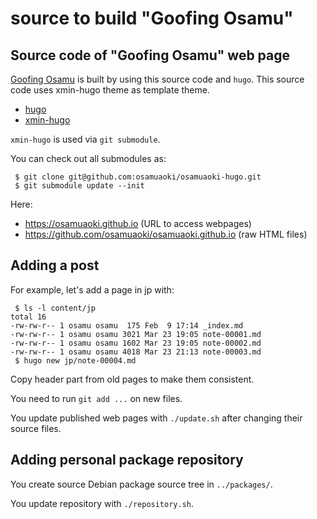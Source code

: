 # source to build "Goofing Osamu"

## Source code of "Goofing Osamu" web page

[Goofing Osamu](https://osamuaoki.github.io) is built by using this source code
and `hugo`.  This source code uses xmin-hugo theme as template theme.

  * [hugo](https://gohugo.io/)
  * [xmin-hugo](https://github.com/yihui/hugo-xmin)

`xmin-hugo` is used via `git submodule`.

You can check out all submodules as:

```
 $ git clone git@github.com:osamuaoki/osamuaoki-hugo.git
 $ git submodule update --init
```

Here:

  * https://osamuaoki.github.io (URL to access webpages)
  * https://github.com/osamuaoki/osamuaoki.github.io (raw HTML files)

## Adding a post

For example, let's add a page in jp with:

```
 $ ls -l content/jp
total 16
-rw-rw-r-- 1 osamu osamu  175 Feb  9 17:14 _index.md
-rw-rw-r-- 1 osamu osamu 3021 Mar 23 19:05 note-00001.md
-rw-rw-r-- 1 osamu osamu 1602 Mar 23 19:05 note-00002.md
-rw-rw-r-- 1 osamu osamu 4018 Mar 23 21:13 note-00003.md
 $ hugo new jp/note-00004.md
```

Copy header part from old pages to make them consistent.

You need to run `git add ...` on new files.

You update published web pages with `./update.sh` after changing their source files.

## Adding personal package repository

You create source Debian package source tree in `../packages/`.

You update repository with `./repository.sh`.
